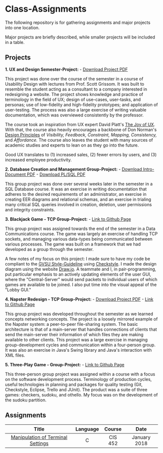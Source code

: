 # Class-Assignments

The following repository is for gathering assignments and major projects into one location.

Major projects are briefly described, while smaller projects will be included in a table.

## Projects

**1. UX and Design Semester-Project:** - [Download Project PDF](https://github.com/bmmurthum/Class-Assignments/raw/master/Projects/UX-Design-Semester-Project.pdf)

This project was done over the course of the semester in a course of Usability Design with lectures from Prof. Scott Grissom. It was built to resemble the student acting as a consultant to a company interested in redesigning a website. The project shows knowledge and practice of terminology in the field of UX; design of use-cases, user-tasks, and personas; use of low-fidelity and high-fidelity prototypes; and application of user-testing. The process was also a large exercise of writing valuable documentation, which was overviewed consistently by the professor. 

The course took an inspiration from UX expert David Platt's [The Joy of UX](https://www.amazon.com/gp/product/013427671X/ref=as_li_tl?ie=UTF8&camp=1789&creative=9325&creativeASIN=013427671X&linkCode=as2&tag=rollingthun01-20&linkId=YVKN3DVRCGBMIBDT). With that, the course also heavily encourages a backbone of Don Norman's [Design Principles](https://www.csun.edu/science/courses/671/bibliography/preece.html) of *Visibility,* *Feedback,* *Constraint,* *Mapping,* *Consistency,* and *Affordance.* The course also leaves the student with many sources of academic studies and experts to lean on as they go into the future.

Good UX translates to (1) increased sales, (2) fewer errors by users, and (3) increased employee productivity. 

**2. Database Creation and Management Group-Project:** - [Download Intro-Document PDF](https://github.com/bmmurthum/Class-Assignments/raw/master/Projects/Database-Intro-Document.pdf) - [Download PL/SQL PDF](https://github.com/bmmurthum/Class-Assignments/raw/master/Projects/Database-Semester-Project.pdf)

This group project was done over several weeks later in the semester in a SQL Database course. It was an exercise in writing documentation that adheres to the desired requirements of an administrator, an exercise in creating EER diagrams and relational schemas, and an exercise in trialing many critical SQL queries involved in creation, deletion, user permissions and integrity constraints.

**3. Blackjack Game - TCP Group-Project:** - [Link to Github Page](https://github.com/bmmurthum/BlackJack-p2p)

This group project was assigned towards the end of the semester in a Data Communications course. The game was largely an exercise of handling TCP sockets, and managing various data-types being communicated between various processes. The game was built on a framework that we had developed as a group through the semester. 

A few notes of my focus on this project: I made sure to have my code be compliant to the [GVSU Style-Guideline](http://www.cis.gvsu.edu/java-coding-style-guide/) using [Checkstyle](http://checkstyle.sourceforge.net/). I made the design diagram using the website [Draw.io](https://www.draw.io/). A teammate and I, in pair-programming, put particular emphasis to an actively updating elements of the user GUI, where the "Central-Server" would send packets to individual users of which games are available to be joined. I also put time into the visual appeal of the "Lobby GUI."

**4. Napster Redesign - TCP Group-Project:** - [Download Project PDF](https://github.com/bmmurthum/NapsterRedesign/raw/master/InitialProject/Project2_Report.pdf) - [Link to Github Page](https://github.com/bmmurthum/NapsterRedesign)

This group project was developed throughout the semester as we learned concepts networking concepts. The project is a loosely mirrored example of the Napster system: a peer-to-peer file-sharing system. The basic architecture is that of a main-server that handles connections of clients that send the main-server their information of which files they are making available to other clients. This project was a large exercise in managing group-development cycles and communication within a four-person group. It was also an exercise in Java's Swing library and Java's interaction with XML files.

**5. Three-Play Game - Group-Project:** - [Link to Github Page](https://github.com/bmmurthum/Three-Play)

This three-person group project was assigned within a course with a focus on the software development process. Terminology of production cycles, useful technologies in planning and packages for quality testing (Git, Checkstyle, Eclipse, Trello and JUnit). The product was a suite of three games: checkers, sudoku, and othello. My focus was on the development of the sudoku partition.

## Assignments

Title | Language | Course | Date
|:---:|:--------:|:------:|:----:|
[Manipulation of Terminal Settings](https://github.com/bmmurthum/Class-Assignments/blob/master/Assignments/manipulateTerminal.c) | C | CIS 452 | January 2018
